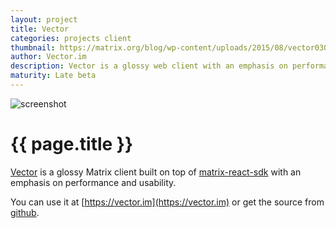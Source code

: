 ```yaml
---
layout: project
title: Vector
categories: projects client
thumbnail: https://matrix.org/blog/wp-content/uploads/2015/08/vector030216-400x284.png
author: Vector.im
description: Vector is a glossy web client with an emphasis on performance and usability
maturity: Late beta
---
```


![screenshot](https://matrix.org/blog/wp-content/uploads/2015/08/vector030216-1080x745.png "{{ page.title }}")

# {{ page.title }}
[Vector](https://vector.im) is a glossy Matrix client built on top of [matrix-react-sdk](http://matrix.org/blog/project/matrix-react-sdk/) with an emphasis on performance and usability.

You can use it at [https://vector.im](https://vector.im) or get the source from [github](https://github.com/vector-im/vector-web).
